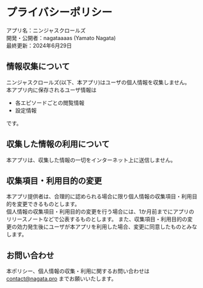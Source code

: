 # プライバシーポリシー
アプリ名：ニンジャスクロールズ  
開発・公開者：nagataaaas (Yamato Nagata)  
最終更新：2024年6月29日

## 情報収集について
ニンジャスクロールズ(以下、本アプリ)はユーザの個人情報を収集しません。  
本アプリ内に保存されるユーザ情報は  

- 各エピソードごとの閲覧情報
- 設定情報

です。

## 収集した情報の利用について
本アプリは、収集した情報の一切をインターネット上に送信しません。

## 収集項目・利用目的の変更
本アプリ提供者は、合理的に認められる場合に限り個人情報の収集項目・利用目的を変更できるものとします。  
個人情報の収集項目・利用目的の変更を行う場合には、1か月前までにアプリのリリースノートなどで公表するものとします。
また、収集項目・利用目的の変更の効力発生後にユーザが本アプリを利用した場合、変更に同意したものとみなします。

## お問い合わせ
本ポリシー、個人情報の収集・利用に関するお問い合わせは [contact@nagata.pro](mailto:contact@nagata.pro) までお願いいたします。